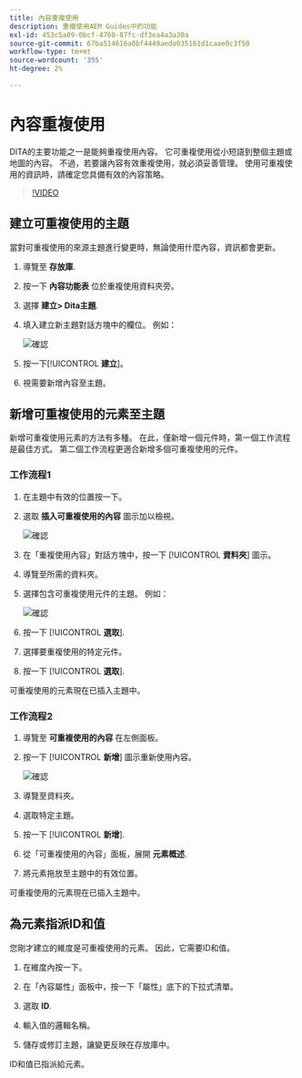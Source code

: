 ```yaml
---
title: 內容重複使用
description: 重複使用AEM Guides中的功能
exl-id: 453c5a09-0bcf-4760-87fc-df3ea4a3a30a
source-git-commit: 67ba514616a0bf4449aeda035161d1caae0c3f50
workflow-type: tm+mt
source-wordcount: '355'
ht-degree: 2%

---
```


# 內容重複使用

DITA的主要功能之一是能夠重複使用內容。 它可重複使用從小短語到整個主題或地圖的內容。  不過，若要讓內容有效重複使用，就必須妥善管理。 使用可重複使用的資訊時，請確定您具備有效的內容策略。

>[!VIDEO](https://video.tv.adobe.com/v/342757?quality=12&learn=on)

## 建立可重複使用的主題

當對可重複使用的來源主題進行變更時，無論使用什麼內容，資訊都會更新。

1. 導覽至 **存放庫**.

1. 按一下 **內容功能表** 位於重複使用資料夾旁。

1. 選擇 **建立> Dita主題**.

1. 填入建立新主題對話方塊中的欄位。 例如：

   ![確認](images/lesson-8/new-topic-dialog.png)

1. 按一下&#x200B;[!UICONTROL **建立**]。

1. 視需要新增內容至主題。

## 新增可重複使用的元素至主題

新增可重複使用元素的方法有多種。 在此，僅新增一個元件時，第一個工作流程是最佳方式。 第二個工作流程更適合新增多個可重複使用的元件。

### 工作流程1

1. 在主題中有效的位置按一下。

1. 選取 **插入可重複使用的內容** 圖示加以檢視。

   ![確認](images/lesson-8/insert-reuse-icon.png)

1. 在「重複使用內容」對話方塊中，按一下 [!UICONTROL **資料夾**] 圖示。

1. 導覽至所需的資料夾。

1. 選擇包含可重複使用元件的主題。
例如：

   ![確認](images/lesson-8/reusable-topic.png)

1. 按一下 [!UICONTROL **選取**].

1. 選擇要重複使用的特定元件。

1. 按一下 [!UICONTROL **選取**].

可重複使用的元素現在已插入主題中。

### 工作流程2

1. 導覽至 **可重複使用的內容** 在左側面板。

1. 按一下 [!UICONTROL **新增**] 圖示重新使用內容。

   ![確認](images/lesson-8/reuse-contents-icon.png)

1. 導覽至資料夾。

1. 選取特定主題。

1. 按一下 [!UICONTROL **新增**].

1. 從「可重複使用的內容」面板，展開 **元素概述**.

1. 將元素拖放至主題中的有效位置。

可重複使用的元素現在已插入主題中。

## 為元素指派ID和值

您剛才建立的維度是可重複使用的元素。 因此，它需要ID和值。

1. 在維度內按一下。

1. 在「內容屬性」面板中，按一下「屬性」底下的下拉式清單。

1. 選取 **ID**.

1. 輸入值的邏輯名稱。

1. 儲存或修訂主題，讓變更反映在存放庫中。

ID和值已指派給元素。
